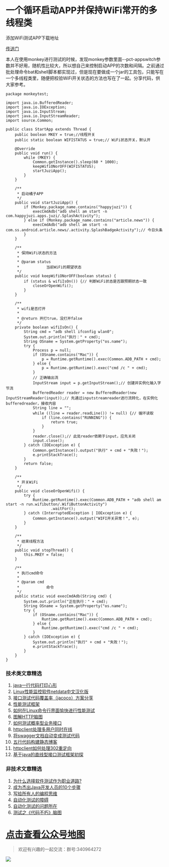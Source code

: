 # 一个循环启动APP并保持WiFi常开的多线程类

添加WiFi测试APP下载地址

[传送门](https://gitee.com/fanapi/tester/tree/master/long)

本人在使用monkey进行测试的时候，发现monkey参数里面--pct-appswitch参数并不好用，随机性比较大，所以想自己来控制启动APP的次数和间隔。之前通过批处理命令bat和shell脚本都实现过，但是现在要做成一个jar的工具包，只能写在一个多线程类里，随便把校验WiFi开关状态的方法也写在了一起。分享代码，供大家参考。


```
package monkeytest;
 
import java.io.BufferedReader;
import java.io.IOException;
import java.io.InputStream;
import java.io.InputStreamReader;
import source.Common;
 
public class StartApp extends Thread {
	public boolean MKEY = true;//线程开关
	public static boolean WIFISTATUS = true;// WiFi状态开关，默认开
 
	@Override
	public void run() {
		while (MKEY) {
			Common.getInstance().sleep(60 * 1000);
			keepWifiONorOFF(WIFISTATUS);
			startJuziApp();
		}
	}
 
	/**
	 * 启动橘子APP
	 */
	public void startJuziApp() {
		if (Monkey.package_name.contains("happyjuzi")) {
			execCmdAdb("adb shell am start -n com.happyjuzi.apps.juzi/.SplashActivity");
		} else if (Monkey.package_name.contains("article.news")) {
			execCmdAdb("adb shell am start -n com.ss.android.article.news/.activity.SplashBadgeActivity");// 今日头条
		}
	}
 
	/**
	 * 保持WiFi状态的方法
	 * 
	 * @param status
	 *            当前WiFi的期望状态
	 */
	public void keepWifiONorOFF(boolean status) {
		if (status & wifiIsOn()) {// 判断WiFi状态是否跟预期状态一致
			closeOrOpenWifi();
		}
	}
 
	/**
	 * wifi是否打开
	 * 
	 * @return 开打true，没打开false
	 */
	private boolean wifiIsOn() {
		String cmd = "adb shell ifconfig wlan0";
		System.out.println("执行：" + cmd);
		String OSname = System.getProperty("os.name");
		try {
			Process p = null;
			if (OSname.contains("Mac")) {
				p = Runtime.getRuntime().exec(Common.ADB_PATH + cmd);
			} else {
				p = Runtime.getRuntime().exec("cmd /c " + cmd);
			}
			// 正确输出流
			InputStream input = p.getInputStream();// 创建并实例化输入字节流
			BufferedReader reader = new BufferedReader(new InputStreamReader(input));// 先通过inputstreamreader进行流转化，在实例化bufferedreader，接收内容
			String line = "";
			while ((line = reader.readLine()) != null) {// 循环读取
				if (line.contains("RUNNING")) {
					return true;
				}
			}
			reader.close();// 此处reader依赖于input，应先关闭
			input.close();
		} catch (IOException e) {
			Common.getInstance().output("执行" + cmd + "失败！");
			e.printStackTrace();
		}
		return false;
	}
 
	/**
	 * 开关WiFi
	 */
	public void closeOrOpenWifi() {
		try {
			Runtime.getRuntime().exec(Common.ADB_PATH + "adb shell am start -n run.wifibutton/.WifiButtonActivity")
					.waitFor();
		} catch (InterruptedException | IOException e) {
			Common.getInstance().output("WIFI开关异常！", e);
		}
	}
 
	/**
	 * 结束线程方法
	 */
	public void stopThread() {
		this.MKEY = false;
	}
 
	/**
	 * 执行cmd命令
	 * 
	 * @param cmd
	 *            命令
	 */
	public static void execCmdAdb(String cmd) {
		System.out.println("正在执行：" + cmd);
		String OSname = System.getProperty("os.name");
		try {
			if (OSname.contains("Mac")) {
				Runtime.getRuntime().exec(Common.ADB_PATH + cmd);
			} else {
				Runtime.getRuntime().exec("cmd /c " + cmd);
			}
		} catch (IOException e) {
			System.out.println("执行" + cmd + "失败！");
			e.printStackTrace();
		}
	}
}
```

### 技术类文章精选

1. [java一行代码打印心形](https://mp.weixin.qq.com/s/QPSryoSbViVURpSa9QXtpg)
2. [Linux性能监控软件netdata中文汉化版](https://mp.weixin.qq.com/s/fdXtK-5WwKnxjLZdyg6-nA)
3. [接口测试代码覆盖率（jacoco）方案分享](https://mp.weixin.qq.com/s/D73Sq6NLjeRKN8aCpGLOjQ)
4. [性能测试框架](https://mp.weixin.qq.com/s/3_09j7-5ex35u30HQRyWug)
5. [如何在Linux命令行界面愉快进行性能测试](https://mp.weixin.qq.com/s/fwGqBe1SpA2V0lPfAOd04Q)
6. [图解HTTP脑图](https://mp.weixin.qq.com/s/100Vm8FVEuXs0x6rDGTipw)
7. [如何测试概率型业务接口](https://mp.weixin.qq.com/s/kUVffhjae3eYivrGqo6ZMg)
8. [httpclient处理多用户同时在线](https://mp.weixin.qq.com/s/Nuc30Fwy6-Qyr-Pc65t1_g)
9. [将swagger文档自动变成测试代码](https://mp.weixin.qq.com/s/SY8mVenj0zMe5b47GS9VSQ)
10. [五行代码构建静态博客](https://mp.weixin.qq.com/s/hZnimJOg5OqxRSDyFvuiiQ)
11. [httpclient如何处理302重定向](https://mp.weixin.qq.com/s/vg354AjPKhIZsnSu4GZjZg)
12. [基于java的直线型接口测试框架初探](https://mp.weixin.qq.com/s/xhg4exdb1G18-nG5E7exkQ)

### 非技术文章精选
1. [为什么选择软件测试作为职业道路?](https://mp.weixin.qq.com/s/o83wYvFUvy17kBPLDO609A)
2. [成为杰出Java开发人员的10个步骤](https://mp.weixin.qq.com/s/UCNOTSzzvTXwiUX6xpVlyA)
3. [写给所有人的编程思维](https://mp.weixin.qq.com/s/Oj33UCnYfbUgzsBzEm2GPQ)
4. [自动化测试的障碍](https://mp.weixin.qq.com/s/ZIV7uJp7DzVoKhWOh6lvRg)
5. [自动化测试的问题所在](https://mp.weixin.qq.com/s/BhvD7BnkBU8hDBsGUWok6g)
6. [测试之《代码不朽》脑图](https://mp.weixin.qq.com/s/2aGLK3knUiiSoex-kmi0GA)

# [点击查看公众号地图](https://mp.weixin.qq.com/s/CJJ2g-RqzfBsbCCYKKp5pQ)


> 欢迎有兴趣的一起交流：群号:340964272

![](/blog/pic/201712120951590031.png)

<script src="/blog/js/bubbly.js"></script>
<script src="/blog/js/article.js"></script>